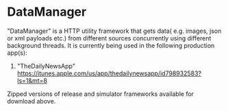 # DataManager
"DataManager" is a HTTP utility framework that gets data( e.g. images, json or xml payloads etc.) from different sources concurrently using different background threads. It is currently being used in the following production app(s):

1) "TheDailyNewsApp" https://itunes.apple.com/us/app/thedailynewsapp/id798932583?ls=1&mt=8

Zipped versions of release and simulator frameworks available for download above. 
